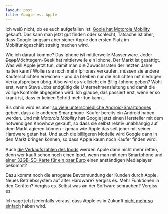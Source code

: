 ```yaml
---
layout: post
title: Google vs. Apple
---
```

Ich weiß nicht, ob es euch aufgefallen ist: [Goole hat Motorola Mobility][1] gekauft. Das kann man jetzt gut finden oder schlecht, Tatsache ist aber, dass Google langsam aber sicher Apple den ersten Platz im Mobilfunkgeschäft streitig machen wird.

Wie ich darauf komme? Das Iphone ist mittlerweile Massenware. Jeder <del>Depp</del>Möchtegern-Geek hat mittlerweile ein Iphone. Der Markt ist gesättigt. Was will Apple jetzt tun, damit man die Zuwachsraten der letzten Jahre halten kann? Wollen sie noch mehr Iphones verkaufen, müssen sie andere Käuferschichten erreichen - und da bleiben nur die Schichten mit niedrigen Verkaufspreisen übrig. Also wird es vielleicht ein Billig-Iphone geben? Wohl erst, wenn Steve Jobs endgültig die Unternehmensleitung und damit die völlige Kontrolle abgegeben wird. Ich glaube, das passiert erst, wenn er so krank ist, dass er keinen Schritt mehr tun kann...

Bis dahin wird es aber [so viele unterschiedliche Android-Smartphones][2] geben, dass alle anderen Smartphone-Käufer bereits ein Android haben werden. Und mit *Motorola Mobility* hat Google jetzt einen Hersteller mit dem notwendigen Knowhow gekauft, so dass sie selbst relativ unabhängig auf dem Markt agieren können - genau wie Apple das seit jeher mit seiner Hardware getan hat. Und auch die billigeren Modelle wird Google dann in den Markt bringen können, so dass Apple kaum noch Käufer finden wird.

Auch [die Verkaufszahlen des Ipods][3] werden Apple dann nicht mehr retten, denn wer kauft schon noch einen Ipod, wenn man mit dem Smartphone und [einer 32GB-SD-Karte für ein paar Euro][4] einen anständigen Mediaplayer bekommt?

Dazu kommt noch die arrogante Bevormundung der Kunden durch Apple. Neues Betriebssystem auf alter Hardware? Vergiss es. Mehr Funktionen in den Geräten? Vergiss es. Selbst was an der Software schrauben? Vergiss es.

Ich sage jetzt jedenfalls voraus, dass Apple es in Zukunft [nicht mehr so einfach][5] haben wird.


[1]: http://googleblog.blogspot.com/2011/08/supercharging-android-google-to-acquire.html
[2]: http://developer.android.com/resources/dashboard/platform-versions.html
[3]: http://en.wikipedia.org/wiki/IPod#Sales
[4]: https://www.amazon.de/SanDisk-SDSDQM-032G-MicroSDHC-32GB-Speicherkarte/dp/B003HIWHN0/kopisde-21
[5]: http://www.ftd.de/it-medien/computer-technik/:nach-boersenwert-apple-nimmt-es-mit-allen-grossen-banken-der-euro-zone-auf/60093366.html
